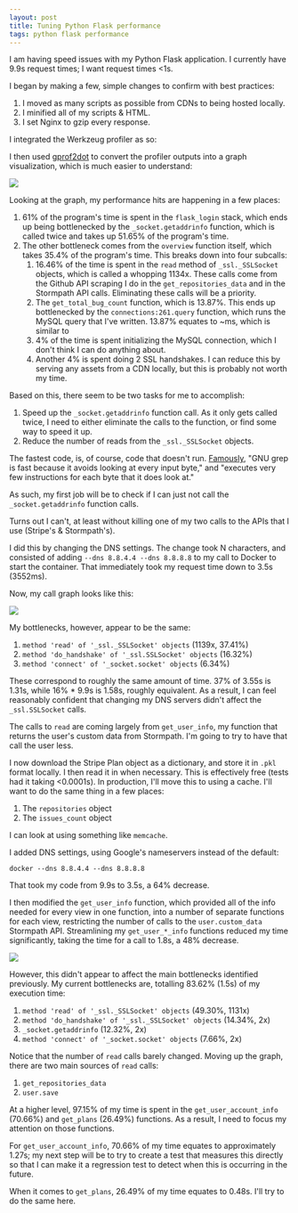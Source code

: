 ```yaml
---
layout: post
title: Tuning Python Flask performance
tags: python flask performance
---
```


I am having speed issues with my Python Flask application. I currently have
9.9s request times; I want request times <1s.

I began by making a
few, simple changes to confirm with best practices:

1. I moved as many scripts as possible from CDNs to being hosted locally.
2. I minified all of my scripts & HTML.
3. I set Nginx to gzip every response.


I integrated the
Werkzeug profiler as so:

I then used [gprof2dot](https://github.com/jrfonseca/gprof2dot) to convert the
profiler outputs into a graph visualization, which is much easier to understand:

![](images/python_flask_call_graph_v1.png)

Looking at the graph, my performance hits are happening in a few places:

1. 61% of the program's time is spent in the `flask_login` stack, which ends up
being bottlenecked by the `_socket.getaddrinfo` function, which is called twice
and takes up 51.65% of the program's time.
2. The other bottleneck comes from the `overview` function itself, which takes
35.4% of the program's time. This breaks down into four subcalls:
    1. 16.46% of the time is spent in the `read` method of `_ssl._SSLSocket`
    objects, which is called a whopping 1134x. These calls come from the
    Github API scraping I do in the `get_repositories_data` and in the Stormpath
    API calls. Eliminating these calls will be a priority.
    2. The `get_total_bug_count` function, which is 13.87%. This ends up
    bottlenecked by the `connections:261.query` function, which runs the
    MySQL query that I've written. 13.87% equates to ~ms, which is similar to
    3. 4% of the time is spent initializing the MySQL connection, which I don't
    think I can do anything about.
    4. Another 4% is spent doing 2 SSL handshakes. I can reduce this by
    serving any assets from a CDN locally, but this is probably not worth my
    time.

Based on this, there seem to be two tasks for me to accomplish:

1. Speed up the `_socket.getaddrinfo` function call. As it only gets called
twice, I need to either eliminate the calls to the function, or find some way
to speed it up.
 2. Reduce the number of reads from the `_ssl._SSLSocket` objects.

The fastest code, is, of course, code that doesn't run. [Famously](https://lists.freebsd.org/pipermail/freebsd-current/2010-August/019310.html), "GNU grep is
fast because it avoids looking at every input byte," and "executes very few
instructions for each byte that it does look at."

As such, my first job will be to check if I can just not call the
`_socket.getaddrinfo` function calls.

Turns out I can't, at least without killing one of my two calls to the APIs
that I use (Stripe's & Stormpath's).

I did this by changing the DNS settings. The change took N characters, and
consisted of adding `--dns 8.8.4.4 --dns 8.8.8.8` to my call to Docker to start
the container. That immediately took my request time down to 3.5s (3552ms).

Now, my call graph looks like this:

![](images/python_flask_call_graph_v2.png)

My bottlenecks, however, appear to be the same:

1. `method 'read' of '_ssl._SSLSocket' objects` (1139x, 37.41%)
2. `method 'do_handshake' of '_ssl.SSLSocket' objects` (16.32%)
3. `method 'connect' of '_socket.socket' objects` (6.34%)

These correspond to roughly the same amount of time. 37% of 3.55s is 1.31s,
while 16% * 9.9s is 1.58s, roughly equivalent. As a result, I can feel
reasonably confident that changing my DNS servers didn't affect the
`_ssl.SSLSocket` calls.

The calls to `read` are coming largely from `get_user_info`, my function
that returns the user's custom data from Stormpath. I'm going to try to have
that call the user less.

I now download the Stripe Plan object as a dictionary, and store it in
`.pkl` format locally. I then read it in when necessary. This is effectively
free (tests had it taking <0.0001s). In production, I'll move this to using
a cache. I'll want to do the same thing in a few places:

1. The `repositories` object
2. The `issues_count` object

I can look at using something like `memcache`.

I added DNS settings, using Google's nameservers instead of the default:

    docker --dns 8.8.4.4 --dns 8.8.8.8

That took my code from 9.9s to 3.5s, a 64% decrease.

I then modified the `get_user_info` function, which provided all of the info
needed for every view in one function, into a number of separate functions for
each view, restricting the number of calls to the `user.custom_data` Stormpath
API. Streamlining my `get_user_*_info` functions reduced my time significantly,
taking the time for a call to 1.8s, a 48% decrease.

![](images/python_flask_call_graph_v3.png)

However, this didn't appear to affect the main bottlenecks identified
previously. My current bottlenecks are, totalling 83.62% (1.5s) of my execution
time:

1. `method 'read' of '_ssl._SSLSocket' objects` (49.30%, 1131x)
2. `method 'do_handshake' of '_ssl._SSLSocket' objects` (14.34%, 2x)
3. `_socket.getaddrinfo` (12.32%, 2x)
4. `method 'connect' of '_socket.socket' objects` (7.66%, 2x)

Notice that the number of `read` calls barely changed. Moving up the graph,
there are two main sources of `read` calls:

1. `get_repositories_data`
2. `user.save`

At a higher level, 97.15% of my time is spent in the `get_user_account_info`
(70.66%) and `get_plans` (26.49%) functions. As a result, I need to focus my
attention on those functions.

For `get_user_account_info`, 70.66% of my time equates to approximately 1.27s;
my next step will be to try to create a test that measures this directly so that
I can make it a regression test to detect when this is occurring in the future.

When it comes to `get_plans`, 26.49% of my time equates to 0.48s. I'll try to
do the same here.
